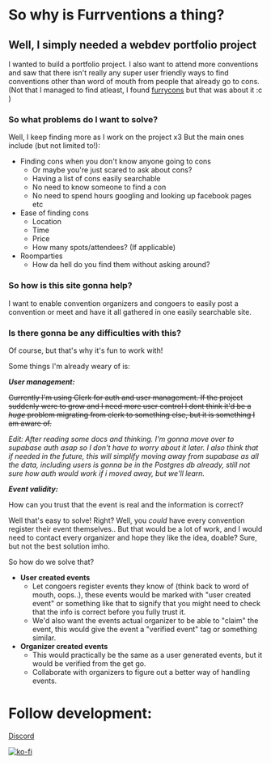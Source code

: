 # So why is Furrventions a thing?

## Well, I simply needed a webdev portfolio project

I wanted to build a portfolio project. I also want to attend more conventions and saw that there isn't really any super user friendly ways to find conventions other than word of mouth from people that already go to cons.
(Not that I managed to find atleast, I found [furrycons](https://furrycons.com/) but that was about it :c )

### So what problems do I want to solve?

Well, I keep finding more as I work on the project x3
But the main ones include (but not limited to!):

- Finding cons when you don't know anyone going to cons
  - Or maybe you're just scared to ask about cons?
  - Having a list of cons easily searchable
  - No need to know someone to find a con
  - No need to spend hours googling and looking up facebook pages etc
- Ease of finding cons
  - Location
  - Time
  - Price
  - How many spots/attendees? (If applicable)
- Roomparties
  - How da hell do you find them without asking around?

### So how is this site gonna help?

I want to enable convention organizers and congoers to easily post a convention or meet and have it all gathered in one easily searchable site.

### Is there gonna be any difficulties with this?

Of course, but that's why it's fun to work with!

Some things I'm already weary of is:

**_User management:_**

~~Currently I'm using Clerk for auth and user management. If the project suddenly were to grow and I need more user control I dont think it'd be a _huge_ problem migrating from clerk to something else, but it is something I am aware of.~~

_Edit: After reading some docs and thinking. I'm gonna move over to supabase auth asap so I don't have to worry about it later.
I also think that if needed in the future, this will simplify moving away from supabase as all the data, including users is gonna be in the Postgres db already, still not sure how auth would work if i moved away, but we'll learn._

**_Event validity:_**

How can you trust that the event is real and the information is correct?

Well that's easy to solve! Right?
Well, you _could_ have every convention register their event themselves.. But that would be a lot of work, and I would need to contact every organizer and hope they like the idea, doable? Sure, but not the best solution imho.

So how do we solve that?

- **User created events**
  - Let congoers register events they know of (think back to word of mouth, oops..), these events would be marked with "user created event" or something like that to signify that you might need to check that the info is correct before you fully trust it.
  - We'd also want the events actual organizer to be able to "claim" the event, this would give the event a "verified event" tag or something similar.
- **Organizer created events**
  - This would practically be the same as a user generated events, but it would be verified from the get go.
  - Collaborate with organizers to figure out a better way of handling events.

# Follow development:

[Discord](https://discord.com/invite/AvvDzd7XCp)

[![ko-fi](https://ko-fi.com/img/githubbutton_sm.svg)](https://ko-fi.com/J3J013J3Z4)
